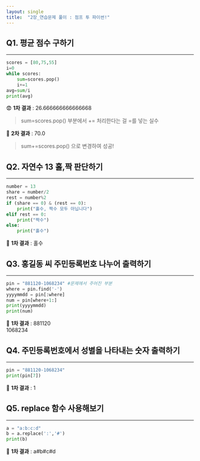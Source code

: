 ```yaml
---
layout: single
title:  "2장_연습문제 풀이 : 점프 투 파이썬!"
---
```


## Q1. 평균 점수 구하기
--------
```python
scores = [80,75,55]
i=0
while scores:
    sum=scores.pop()
    i+=1
avg=sum/i
print(avg)
```

😨 **1차 결과** : 26.666666666666668
> sum=scores.pop() 부분에서 += 처리한다는 걸 =를 넣는 실수

🤩 **2차 결과** : 70.0
> sum+=scores.pop() 으로 변경하여 성공! 


## Q2. 자연수 13 홀,짝 판단하기
-----
```python
number = 13
share = number/2
rest = number%2
if (share == 0) & (rest == 0):
    print("홀수, 짝수 모두 아닙니다")
elif rest == 0:
    print("짝수")
else:
    print("홀수")
```

🤩 **1차 결과** : 홀수

## Q3. 홍길동 씨 주민등록번호 나누어 출력하기
-----
```python
pin = "881120-1068234" #문제에서 주어진 부분
where = pin.find('-')
yyyymmdd = pin[:where]
num = pin[where+1:]
print(yyyymmdd)
print(num)
```

🤩 **1차 결과** : 881120     
1068234 

## Q4. 주민등록번호에서 성별을 나타내는 숫자 출력하기
-----
```python
pin = "881120-1068234" 
print(pin[7])
```

🤩 **1차 결과** : 1

## Q5. replace 함수 사용해보기
-----
```python
a = "a:b:c:d"
b = a.replace(':','#')
print(b)
```

🤩 **1차 결과** : a#b#c#d
